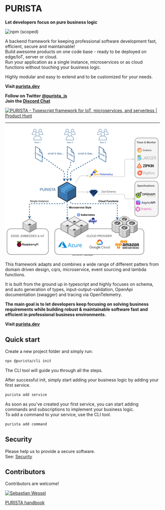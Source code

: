 # PURISTA

**Let developers focus on pure business logic**

![npm (scoped)](https://img.shields.io/npm/v/@purista/core?label=latest%20version&logo=npm&style=for-the-badge)

A backend framework for keeping professional software development fast, efficient, secure and maintainable!  
Build awesome products on one code base - ready to be deployed on edge/IoT, server or cloud.  
Run your application as a single instance, microservices or as cloud functions without touching your business logic.

Highly modular and easy to extend and to be customized for your needs.

**Visit [purista.dev](https://purista.dev)**

**Follow on Twitter [@purista_js](https://twitter.com/purista_js)**  
**Join the [Discord Chat](https://discord.gg/9feaUm3H2v)**

<a href="https://www.producthunt.com/posts/purista?utm_source=badge-featured&utm_medium=badge&utm_souce=badge-purista" target="_blank"><img src="https://api.producthunt.com/widgets/embed-image/v1/featured.svg?post_id=386519&theme=light" alt="PURISTA - Typescript&#0032;framework&#0032;for&#0032;IoT&#0044;&#0032;microservices&#0044;&#0032;and&#0032;serverless | Product Hunt" style="width: 250px; height: 54px;" width="250" height="54" /></a>

---

![PURISTA](advertise_large.svg)

This framework adapts and combines a wide range of different patters from domain driven design, cqrs, microservice, event sourcing and lambda functions.

It is built from the ground up in typescript and highly focuses on schema, and auto generation of types, input-output-validation, OpenApi documentation (swagger) and tracing via OpenTelemetry.

**The main goal is to let developers keep focusing on solving business requirements while building robust & maintainable software fast and efficient in professional business environments.**

**Visit [purista.dev](https://purista.dev)**

## Quick start

Create a new project folder and simply run:

```bash
npx @purista/cli init
```

The CLI tool will guide you through all the steps.

After successful init, simply start adding your business logic by adding your first service.

```bash
purista add service
```

As soon as you've created your first service, you can start adding commands and subscriptions to implement your business logic.  
To add a command to your service, use the CLI tool.

```bash
purista add command
```

## Security

Please help us to provide a secure software.  
See: [Security](./SECURITY.md)

## Contributors

Contributors are welcome!  

[![Sebastian Wessel](https://contrib.rocks/image?repo=sebastianwessel/purista)](https://github.com/puristajs/purista)

[PURISTA handbook](website/doc/handbook/)
